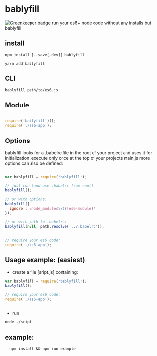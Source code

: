 # bablyfill

[![Greenkeeper badge](https://badges.greenkeeper.io/soenkekluth/bablyfill.svg)](https://greenkeeper.io/)
run your es6+ node code without any installs but bablyfill 

## install

```shell
npm install [--save[-dev]] bablyfill
```
```shell
yarn add bablyfill
```

## CLI
```shell
bablyfill path/to/es6.js
```

## Module
```javascript
  
require('bablyfill')();
require('./es6-app');

```


## Options

bablyfill looks for a .babelrc file in the root of your project and uses it for initialization.
execute only once at the top of your projects main.js
more options can also be defined:

```javascript
  
var bablyfill = require('bablyfill');

// just run (and use .babelrc from root)
bablyfill();

// or with options:
bablyfill({
  ignore : /node_modules\/(?!es6-module)/
});

// or with path to .babelrc:
bablyfill(null, path.resolve('../.babelrc'));
  
  
// require your es6 code:
require('./es6-app');

```

## Usage example: (easiest)
- create a file [sript.js] containing:
```javascript
var bablyfill = require('bablyfill');
bablyfill();

// require your es6 code:
require('./es6-app');
  
```
- run
```
node ./sript
```


## example:

```
  npm install && npm run example

```
